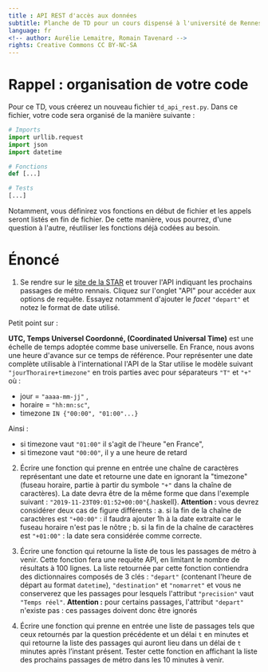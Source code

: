 ```yaml
---
title : API REST d'accès aux données
subtitle: Planche de TD pour un cours dispensé à l'université de Rennes 2
language: fr
<!-- author: Aurélie Lemaitre, Romain Tavenard -->
rights: Creative Commons CC BY-NC-SA
---
```


# Rappel : organisation de votre code

Pour ce TD, vous créerez un nouveau fichier `td_api_rest.py`.
Dans ce fichier, votre code sera organisé de la manière suivante :

```python
# Imports
import urllib.request
import json
import datetime

# Fonctions
def [...]

# Tests
[...]
```

Notamment, vous définirez vos fonctions en début de fichier et les appels
seront listés en fin de fichier. De cette manière, vous pourrez, d'une question
à l'autre, réutiliser les fonctions déjà codées au besoin.


# Énoncé

1. Se rendre sur le [site de la STAR](https://data.explore.star.fr/explore/)
et trouver l'API indiquant les prochains passages de métro rennais.
Cliquez sur l'onglet "API" pour accéder aux options de requête.
Essayez notamment d'ajouter le _facet_ `"depart"` et notez le format de date
utilisé.

Petit point sur :

**UTC, Temps Universel Coordonné, (Coordinated Universal Time)**
est une échelle de temps adoptée comme base universelle.
En France, nous avons une heure d'avance sur ce temps de référence.
Pour représenter une date complète utilisable à l'international
l'API de la Star utilise le modèle suivant
`"jourThoraire+timezone"` en trois parties avec pour séparateurs `"T"` et `"+"`
où :

- jour = `"aaaa-mm-jj"` ,
-  horaire = `"hh:mn:sc"`,
-  timezone `IN {"00:00", "01:00"...}`

Ainsi :

- si timezone vaut `"01:00"` il s'agit de l'heure "en France",
- si timezone vaut `"00:00"`, il y a une heure de retard

2. Écrire une fonction qui prenne en entrée une chaîne de caractères
représentant une date et retourne une date en ignorant la "timezone"
(fuseau horaire, partie à partir du symbole `"+"` dans la chaîne de caractères).
La date devra être de la même forme que dans l'exemple
suivant : `"2019-11-23T09:01:52+00:00"`{.haskell}.
**Attention :** vous devrez considérer deux cas de figure différents :
    a. si la fin de la chaîne de caractères est `"+00:00"` : il faudra ajouter 1h à
    la date extraite car le fuseau horaire n'est pas le nôtre ;
    b. si la fin de la chaîne de caractères est `"+01:00"` : la date sera
    considérée comme correcte.


3. Écrire une fonction qui retourne la liste de tous les passages de métro à
venir. Cette fonction fera une requête API, en limitant le nombre de résultats
 à 100 lignes.
La liste retournée par cette fonction contiendra des dictionnaires composés de
3 clés : `"depart"` (contenant l'heure de départ au format `datetime`),
`"destination"` et `"nomarret"` et vous ne conserverez que les passages pour
lesquels l'attribut `"precision"` vaut `"Temps réel"`.
**Attention :** pour certains passages, l'attribut `"depart"` n'existe pas :
ces passages doivent donc être ignorés


4. Écrire une fonction qui prenne en entrée une liste de passages
tels que ceux retournés par la question précédente et un délai `t` en minutes et
qui retourne la liste des passages qui auront lieu dans un délai de `t` minutes
après l’instant présent. Tester cette fonction en affichant la liste des
prochains passages de métro dans les 10 minutes à venir.
